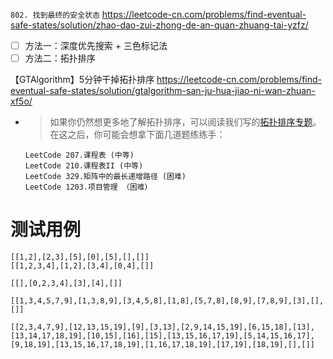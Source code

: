 
`802. 找到最终的安全状态` https://leetcode-cn.com/problems/find-eventual-safe-states/solution/zhao-dao-zui-zhong-de-an-quan-zhuang-tai-yzfz/
- [ ] 方法一：深度优先搜索 + 三色标记法
- [ ] 方法二：拓扑排序

【GTAlgorithm】5分钟干掉拓扑排序 https://leetcode-cn.com/problems/find-eventual-safe-states/solution/gtalgorithm-san-ju-hua-jiao-ni-wan-zhuan-xf5o/
- > 如果你仍然想更多地了解拓扑排序，可以阅读我们写的[拓扑排序专题](https://mp.weixin.qq.com/s/24wIzDXN_NQuK1ICRmEtbw)。在这之后，你可能会想拿下面几道题练练手：
  ```console
  LeetCode 207.课程表 (中等)
  LeetCode 210.课程表II (中等)
  LeetCode 329.矩阵中的最长递增路径 (困难)
  LeetCode 1203.项目管理 （困难）
  ```

# 测试用例

```
[[1,2],[2,3],[5],[0],[5],[],[]]
[[1,2,3,4],[1,2],[3,4],[0,4],[]]

[[],[0,2,3,4],[3],[4],[]]

[[1,3,4,5,7,9],[1,3,8,9],[3,4,5,8],[1,8],[5,7,8],[8,9],[7,8,9],[3],[],[]]

[[2,3,4,7,9],[12,13,15,19],[9],[3,13],[2,9,14,15,19],[6,15,18],[13],[13,14,17,18,19],[10,15],[16],[15],[13,15,16,17,19],[5,14,15,16,17],[9,18,19],[13,15,16,17,18,19],[1,16,17,18,19],[17,19],[18,19],[],[]]
```
